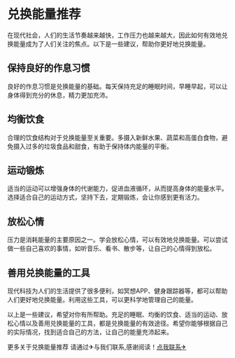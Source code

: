 # 兑换能量推荐

在现代社会，人们的生活节奏越来越快，工作压力也越来越大，因此如何有效地兑换能量成为了人们关注的焦点。以下是一些建议，帮助你更好地兑换能量。

## 保持良好的作息习惯
良好的作息习惯是兑换能量的基础。每天保持充足的睡眠时间，早睡早起，可以让身体得到充分的休息，精力更加充沛。

## 均衡饮食
合理的饮食结构对于兑换能量至关重要。多摄入新鲜水果、蔬菜和高蛋白食物，避免摄入过多的垃圾食品和甜食，有助于保持体内能量的平衡。

## 运动锻炼
适当的运动可以增强身体的代谢能力，促进血液循环，从而提高身体的能量水平。选择适合自己的运动方式，坚持下去，定期锻炼，会让你感到更有活力。

## 放松心情
压力是消耗能量的主要原因之一。学会放松心情，可以有效地兑换能量。可以尝试做一些自己喜欢的事情，如听音乐、看书、散步等，让自己的心情得到放松。

## 善用兑换能量的工具
现代科技为人们的生活提供了很多便利，如冥想APP、健身跟踪器等，都可以帮助人们更好地兑换能量。利用这些工具，可以更科学地管理自己的能量。

以上是一些建议，希望对你有所帮助。充足的睡眠、均衡的饮食、适当的运动、放松心情以及善用兑换能量的工具，都是兑换能量的有效途径。希望你能够根据自己的实际情况，找到适合自己的方法，让自己的能量充沛起来。

更多关于兑换能量推荐 请通过✈与我们联系,感谢阅读！[点我联系✈](https://qa.G208.com)